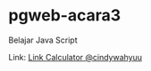 # pgweb-acara3
Belajar Java Script

Link: [Link Calculator @cindywahyuu](https://cindywahyuu.github.io/pgweb-acara3/)